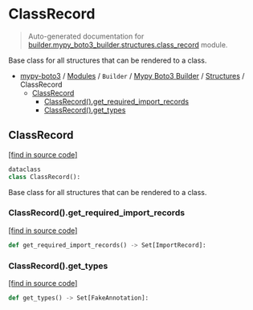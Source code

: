 # ClassRecord

> Auto-generated documentation for [builder.mypy_boto3_builder.structures.class_record](https://github.com/vemel/mypy_boto3/blob/master/builder/mypy_boto3_builder/structures/class_record.py) module.

Base class for all structures that can be rendered to a class.

- [mypy-boto3](../../../README.md#mypy_boto3) / [Modules](../../../MODULES.md#mypy-boto3-modules) / `Builder` / [Mypy Boto3 Builder](../index.md#mypy-boto3-builder) / [Structures](index.md#structures) / ClassRecord
    - [ClassRecord](#classrecord)
        - [ClassRecord().get_required_import_records](#classrecordget_required_import_records)
        - [ClassRecord().get_types](#classrecordget_types)

## ClassRecord

[[find in source code]](https://github.com/vemel/mypy_boto3/blob/master/builder/mypy_boto3_builder/structures/class_record.py#L14)

```python
dataclass
class ClassRecord():
```

Base class for all structures that can be rendered to a class.

### ClassRecord().get_required_import_records

[[find in source code]](https://github.com/vemel/mypy_boto3/blob/master/builder/mypy_boto3_builder/structures/class_record.py#L36)

```python
def get_required_import_records() -> Set[ImportRecord]:
```

### ClassRecord().get_types

[[find in source code]](https://github.com/vemel/mypy_boto3/blob/master/builder/mypy_boto3_builder/structures/class_record.py#L26)

```python
def get_types() -> Set[FakeAnnotation]:
```
